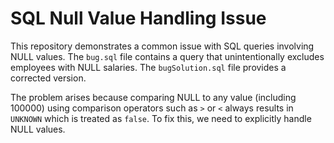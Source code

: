 # SQL Null Value Handling Issue
This repository demonstrates a common issue with SQL queries involving NULL values.  The `bug.sql` file contains a query that unintentionally excludes employees with NULL salaries.  The `bugSolution.sql` file provides a corrected version.

The problem arises because comparing NULL to any value (including 100000) using comparison operators such as `>` or `<` always results in `UNKNOWN` which is treated as `false`. To fix this, we need to explicitly handle NULL values.
